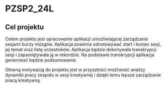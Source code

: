 # PZSP2_24L

## Cel projektu

Celem projektu jest opracowanie aplikacji umożliwiającej zarządzanie sesjami burzy mózgów.
Aplikacja powinna odnotowywać start i koniec sesji, jej temat oraz listę uczestników.
Aplikacja będzie dokonywała transkrypcji sesji i zapamiętywała ją w rekordzie.
Na podstawie transkrypcji aplikacja generować będzie podsumowanie.

Główną motywacją do projektu jest w przyszłości możliwość analizy dynamiki pracy
zespołu w sesji kreatywnej i dzięki temu lepsze zarządzanie pracą kreatywną.
